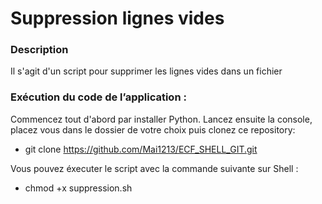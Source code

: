 # Suppression lignes vides 

### Description

Il s'agit d'un script pour supprimer les lignes vides dans un fichier


### Exécution du code de l’application :

Commencez tout d'abord par installer Python. Lancez ensuite la console, placez vous dans le dossier de votre choix puis clonez ce repository: 
- git clone https://github.com/Mai1213/ECF_SHELL_GIT.git

Vous pouvez éxecuter le script avec la commande suivante sur Shell :
- chmod +x suppression.sh



